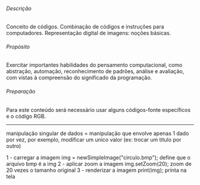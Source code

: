 ###### Descrição

Conceito de códigos. Combinação de códigos e instruções para computadores. Representação digital de imagens: noções básicas.

###### Propósito

Exercitar importantes habilidades do pensamento computacional, como abstração, automação, reconhecimento de padrões, análise e avaliação, com vistas à compreensão do significado da programação.

###### Preparação

Para este conteúdo será necessário usar alguns códigos-fonte específicos e o código RGB.

---
manipulação singular de dados = manipulação que envolve apenas 1 dado por vez, por exemplo, modificar um unico valor (ex: trocar um titulo por outro)

1 - carregar a imagem
	img = newSimpleImage("circulo.bmp");
define que o arquivo bmp é a img
2 - aplicar zoom a imagem
	img.setZoom(20);
zoom de 20 vezes o tamanho original
3 - renderizar a imagem
	print(img);
printa na tela
